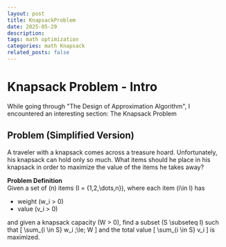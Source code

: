 ```yaml
---
layout: post
title: KnapsackProblem
date: 2025-05-29
description: 
tags: math optimization
categories: math Knapsack
related_posts: false
---
```


# Knapsack Problem - Intro
While going through "The Design of Approximation Algorithm", I encountered an interesting section: The Knapsack Problem

## Problem (Simplified Version)
A traveler with a knapsack comes across a treasure hoard. Unfortunately, his knapsack can hold only so much. What items should he place in his knapsack in order to maximize the value of the items he takes away?

**Problem Definition**  
Given a set of \(n\) items \(I = \{1,2,\dots,n\}\), where each item \(i\in I\) has  
- weight \(w_i > 0\)  
- value \(v_i > 0\)  

and given a knapsack capacity \(W > 0\), find a subset \(S \subseteq I\) such that
\[
\sum_{i \in S} w_i \;\le\; W
\]
and the total value
\[
\sum_{i \in S} v_i
\]
is maximized.  

